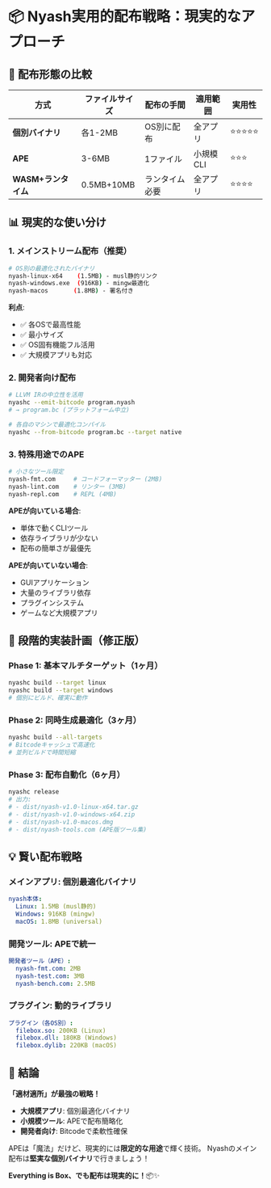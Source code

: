 # 📦 Nyash実用的配布戦略：現実的なアプローチ

## 🎯 **配布形態の比較**

| 方式 | ファイルサイズ | 配布の手間 | 適用範囲 | 実用性 |
|------|--------------|-----------|---------|--------|
| **個別バイナリ** | 各1-2MB | OS別に配布 | 全アプリ | ⭐⭐⭐⭐⭐ |
| **APE** | 3-6MB | 1ファイル | 小規模CLI | ⭐⭐⭐ |
| **WASM+ランタイム** | 0.5MB+10MB | ランタイム必要 | 全アプリ | ⭐⭐⭐⭐ |

## 📊 **現実的な使い分け**

### **1. メインストリーム配布（推奨）**
```bash
# OS別の最適化されたバイナリ
nyash-linux-x64    (1.5MB) - musl静的リンク
nyash-windows.exe  (916KB) - mingw最適化
nyash-macos       (1.8MB) - 署名付き
```

**利点**:
- ✅ 各OSで最高性能
- ✅ 最小サイズ
- ✅ OS固有機能フル活用
- ✅ 大規模アプリも対応

### **2. 開発者向け配布**
```bash
# LLVM IRの中立性を活用
nyashc --emit-bitcode program.nyash
# → program.bc (プラットフォーム中立)

# 各自のマシンで最適化コンパイル
nyashc --from-bitcode program.bc --target native
```

### **3. 特殊用途でのAPE**
```bash
# 小さなツール限定
nyash-fmt.com     # コードフォーマッター (2MB)
nyash-lint.com    # リンター (3MB)
nyash-repl.com    # REPL (4MB)
```

**APEが向いている場合**:
- 単体で動くCLIツール
- 依存ライブラリが少ない
- 配布の簡単さが最優先

**APEが向いていない場合**:
- GUIアプリケーション
- 大量のライブラリ依存
- プラグインシステム
- ゲームなど大規模アプリ

## 🚀 **段階的実装計画（修正版）**

### **Phase 1: 基本マルチターゲット**（1ヶ月）
```bash
nyashc build --target linux
nyashc build --target windows
# 個別にビルド、確実に動作
```

### **Phase 2: 同時生成最適化**（3ヶ月）
```bash
nyashc build --all-targets
# Bitcodeキャッシュで高速化
# 並列ビルドで時間短縮
```

### **Phase 3: 配布自動化**（6ヶ月）
```bash
nyashc release
# 出力:
# - dist/nyash-v1.0-linux-x64.tar.gz
# - dist/nyash-v1.0-windows-x64.zip
# - dist/nyash-v1.0-macos.dmg
# - dist/nyash-tools.com (APE版ツール集)
```

## 💡 **賢い配布戦略**

### **メインアプリ**: 個別最適化バイナリ
```yaml
nyash本体:
  Linux: 1.5MB (musl静的)
  Windows: 916KB (mingw)
  macOS: 1.8MB (universal)
```

### **開発ツール**: APEで統一
```yaml
開発者ツール（APE）:
  nyash-fmt.com: 2MB
  nyash-test.com: 3MB
  nyash-bench.com: 2.5MB
```

### **プラグイン**: 動的ライブラリ
```yaml
プラグイン（各OS別）:
  filebox.so: 200KB (Linux)
  filebox.dll: 180KB (Windows)
  filebox.dylib: 220KB (macOS)
```

## 🎉 **結論**

**「適材適所」が最強の戦略！**

- **大規模アプリ**: 個別最適化バイナリ
- **小規模ツール**: APEで配布簡略化
- **開発者向け**: Bitcodeで柔軟性確保

APEは「魔法」だけど、現実的には**限定的な用途**で輝く技術。
Nyashのメイン配布は**堅実な個別バイナリ**で行きましょう！

**Everything is Box、でも配布は現実的に！**📦✨